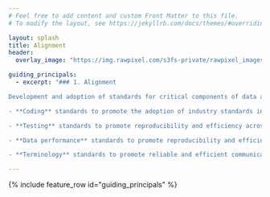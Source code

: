 ```yaml
---
# Feel free to add content and custom Front Matter to this file.
# To modify the layout, see https://jekyllrb.com/docs/themes/#overriding-theme-defaults

layout: splash
title: Alignment
header:
  overlay_image: "https://img.rawpixel.com/s3fs-private/rawpixel_images/website_content/rm22-kwan-050-01.jpg?w=1000&dpr=1&fit=default&crop=default&q=65&vib=3&con=3&usm=15&bg=F4F4F3&ixlib=js-2.2.1&s=09d28452777a704c0093e202fbc01270" 

guiding_principals:
  - excerpt: "### 1. Alignment

Development and adoption of standards for critical components of data analysis pipelines. These include, but are not limited to:

- **Coding** standards to promote the adoption of industry standards in academic software, and facilitate code review, collaboration and reuse.

- **Testing** standards to promote reproducibility and efficiency across differing computational environments and use cases.

- **Data performance** standards to promote reproducibility and efficiency of performance across diverse benchmark datasets (e.g. data quality, developmental status, species, clinical populations).

- **Terminology** standards to promote reliable and efficient communication across data analysts and packages."

---
```


{% include feature_row id="guiding_principals" %}


